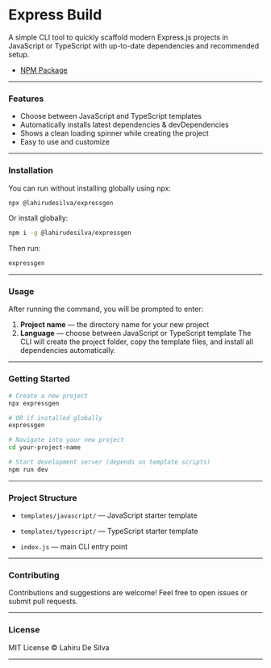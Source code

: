 # Express Build

A simple CLI tool to quickly scaffold modern Express.js projects in JavaScript or TypeScript with up-to-date dependencies and recommended setup.

- [NPM Package](https://www.npmjs.com/package/@lahirudesilva/expressgen)

---

### Features
- Choose between JavaScript and TypeScript templates
- Automatically installs latest dependencies & devDependencies
- Shows a clean loading spinner while creating the project
- Easy to use and customize

---

### Installation

You can run without installing globally using npx:

```sh
npx @lahirudesilva/expressgen
```

Or install globally:

```sh
npm i -g @lahirudesilva/expressgen
```

Then run:

```sh
expressgen
```

---

### Usage

After running the command, you will be prompted to enter:
1. **Project name** — the directory name for your new project
2. **Language** — choose between JavaScript or TypeScript template
The CLI will create the project folder, copy the template files, and install all dependencies automatically.

---

### Getting Started

```sh
# Create a new project
npx expressgen

# OR if installed globally
expressgen

# Navigate into your new project
cd your-project-name

# Start development server (depends on template scripts)
npm run dev
```

---

### Project Structure

- `templates/javascript/` — JavaScript starter template

- `templates/typescript/` — TypeScript starter template

- `index.js` — main CLI entry point

---

### Contributing

Contributions and suggestions are welcome! Feel free to open issues or submit pull requests.

---

### License

MIT License © Lahiru De Silva

---
